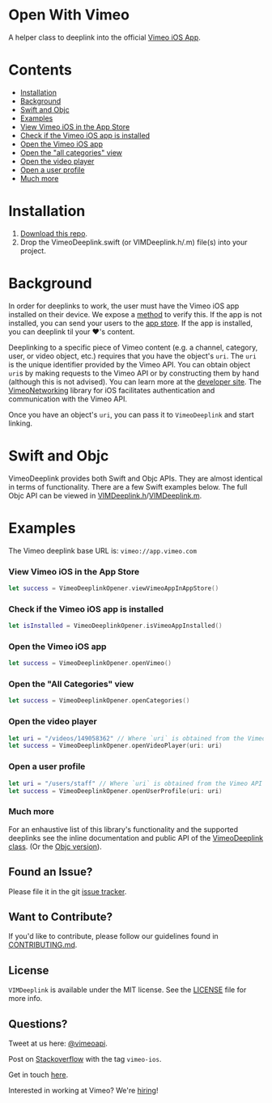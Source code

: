 Open With Vimeo
==================
A helper class to deeplink into the official [Vimeo iOS App](https://itunes.apple.com/us/app/vimeo/id425194759?mt=8).

# Contents
 - [Installation](#installation)
 - [Background](#background)
 - [Swift and Objc](#swift-and-objc)
 - [Examples](#examples)
  - [View Vimeo iOS in the App Store](#view-vimeo-ios-in-the-app-store)
  - [Check if the Vimeo iOS app is installed](#check-if-the-vimeo-ios-app-is-installed)
  - [Open the Vimeo iOS app](#open-the-vimeo-ios-app)
  - [Open the "all categories" view](#open-the-all-categories-view)
  - [Open the video player](#open-the-video-player)
  - [Open a user profile](#open-a-user-profile)
  - [Much more](#much-more)
 
# Installation
1. [Download this repo](https://github.com/vimeo/VIMDeeplink/archive/master.zip).
2. Drop the VimeoDeeplink.swift (or VIMDeeplink.h/.m) file(s) into your project.

# Background
In order for deeplinks to work, the user must have the Vimeo iOS app installed on their device. We expose a [method](#check-if-the-vimeo-app-is-installed) to verify this. If the app is not installed, you can send your users to the [app store](#open-app-in-the-app-store). If the app is installed, you can deeplink til your :heart:'s content. 

Deeplinking to a specific piece of Vimeo content (e.g. a channel, category, user, or video object, etc.) requires that you have the object's `uri`. The `uri` is the unique identifier provided by the Vimeo API. You can obtain object `uri`s by making requests to the Vimeo API or by constructing them by hand (although this is not advised). You can learn more at the [developer site](https://developer.vimeo.com/api). The [VimeoNetworking](https://github.com/vimeo/VimeoNetworking) library for iOS facilitates authentication and communication with the Vimeo API.

Once you have an object's `uri`, you can pass it to `VimeoDeeplink` and start linking.

# Swift and Objc

VimeoDeeplink provides both Swift and Objc APIs. They are almost identical in terms of functionality. There are a few Swift examples below. The full Objc API can be viewed in [VIMDeeplink.h](VimeoDeeplink/VimeoDeeplink/VIMDeeplink.h)/[VIMDeeplink.m](VimeoDeeplink/VimeoDeeplink/VIMDeeplink.m).

# Examples

The Vimeo deeplink base URL is: `vimeo://app.vimeo.com`

### View Vimeo iOS in the App Store

```Swift
let success = VimeoDeeplinkOpener.viewVimeoAppInAppStore()
```

### Check if the Vimeo iOS app is installed

```Swift
let isInstalled = VimeoDeeplinkOpener.isVimeoAppInstalled()
```

### Open the Vimeo iOS app

```Swift
let success = VimeoDeeplinkOpener.openVimeo()
```

### Open the "All Categories" view

```Swift
let success = VimeoDeeplinkOpener.openCategories()
```

### Open the video player

```Swift
let uri = "/videos/149058362" // Where `uri` is obtained from the Vimeo API
let success = VimeoDeeplinkOpener.openVideoPlayer(uri: uri)
```
### Open a user profile

```Swift
let uri = "/users/staff" // Where `uri` is obtained from the Vimeo API
let success = VimeoDeeplinkOpener.openUserProfile(uri: uri)
```

### Much more

For an enhaustive list of this library's functionality and the supported deeplinks see the inline documentation and public API of the [VimeoDeeplink class](VimeoDeeplink/VimeoDeeplink/VimeoDeeplink.swift). (Or the [Objc version](VimeoDeeplink/VimeoDeeplink/VimeoDeeplink.h)).

## Found an Issue?

Please file it in the git [issue tracker](https://github.com/vimeo/VIMDeeplink/issues).

## Want to Contribute?

If you'd like to contribute, please follow our guidelines found in [CONTRIBUTING.md](CONTRIBUTING.md).

## License

`VIMDeeplink` is available under the MIT license. See the [LICENSE](LICENSE) file for more info.

## Questions?

Tweet at us here: [@vimeoapi](https://twitter.com/vimeoapi).

Post on [Stackoverflow](http://stackoverflow.com/questions/tagged/vimeo-ios) with the tag `vimeo-ios`.

Get in touch [here](https://vimeo.com/help/contact).

Interested in working at Vimeo? We're [hiring](https://vimeo.com/jobs)!
